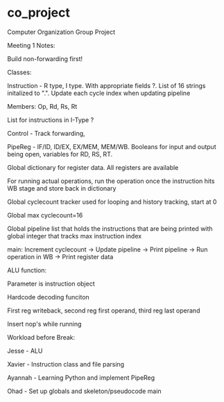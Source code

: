 # co_project
Computer Organization Group Project

Meeting 1 Notes:

Build non-forwarding first!

Classes:

Instruction - R type, I type. With appropriate fields ?. List of 16 strings initalized to ".". Update each cycle index when updating pipeline

Members: Op, Rd, Rs, Rt


List for instructions in I-Type ?

Control - Track forwarding, 

PipeReg - IF/ID, ID/EX, EX/MEM, MEM/WB. Booleans for input and output being open, variables for RD, RS, RT.

Global dictionary for register data. All registers are available

For running actual operations, run the operation once the instruction hits WB stage and store back in dictionary

Global cyclecount tracker used for looping and history tracking, start at 0

Global max cyclecount=16

Global pipeline list that holds the instructions that are being printed with global integer that tracks max instruction index

main: Increment cyclecount -> Update pipeline -> Print pipeline -> Run operation in WB -> Print register data

ALU function:

Parameter is instruction object

Hardcode decoding funciton

First reg writeback, second reg first operand, third reg last operand


Insert nop's while running


Workload before Break:

Jesse - ALU

Xavier - Instruction class and file parsing

Ayannah - Learning Python and implement PipeReg

Ohad - Set up globals and skeleton/pseudocode main
